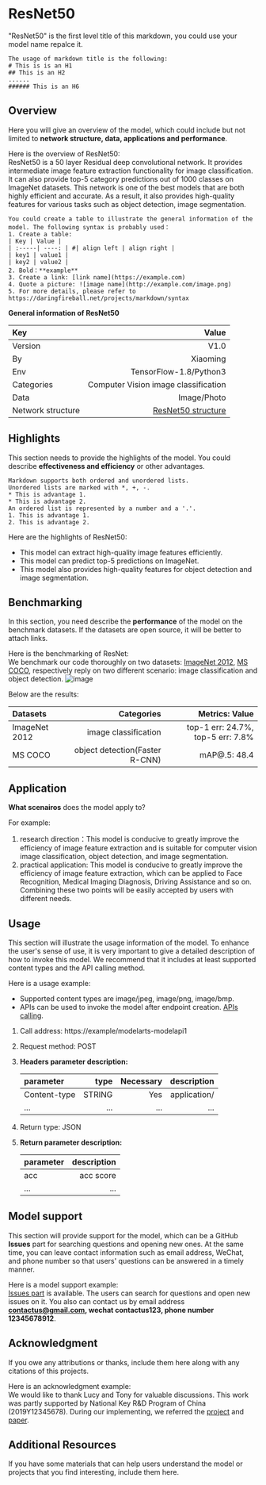 # ResNet50
"ResNet50" is the first level title of this markdown, you could use your model name repalce it.
```
The usage of markdown title is the following:
# This is is an H1
## This is an H2
......
###### This is an H6
```
## Overview
Here you will give an overview of the model, which could include but not limited to **network structure, data, applications and performance**.

Here is the overview of ResNet50:  
ResNet50 is a 50 layer Residual deep convolutional network. It provides intermediate image feature extraction functionality for image classification. It can also provide top-5 category predictions out of 1000 classes on ImageNet datasets. This network is one of the best models that are both highly efficient and accurate. As a result, it also provides high-quality features for various tasks such as object detection, image segmentation.
```
You could create a table to illustrate the general information of the model. The following syntax is probably used：
1. Create a table:
| Key | Value | 
| :-----| ----: | #| align left | align right |
| key1 | value1 |
| key2 | value2 | 
2. Bold：**example**
3. Create a link: [link name](https://example.com)
4. Quote a picture: ![image name](http://example.com/image.png) 
5. For more details, please refer to https://daringfireball.net/projects/markdown/syntax
```
**General information of ResNet50**

| Key | Value | 
| :-----| ----: | 
| Version | V1.0 |
| By | Xiaoming | 
| Env | TensorFlow-1.8/Python3 | 
| Categories| Computer Vision image classification|
| Data | Image/Photo |
| Network structure | [ResNet50 structure](http://ethereon.github.io/netscope/#/gist/db945b393d40bfa26006) | 


## Highlights
This section needs to provide the highlights of the model. You could describe **effectiveness and efficiency** or other advantages.
```
Markdown supports both ordered and unordered lists.
Unordered lists are marked with *, +, -.
* This is advantage 1.
* This is advantage 2. 
An ordered list is represented by a number and a '.'.
1. This is advantage 1.
2. This is advantage 2. 
```
Here are the highlights of ResNet50:  
* This model can extract high-quality image features efficiently.
* This model can predict top-5 predictions on ImageNet.
* This model also provides high-quality features for object detection and image segmentation. 


## Benchmarking
In this section, you need describe the **performance** of the model on the benchmark datasets. If the datasets are open source, it will be better to attach links.

Here is the benchmarking of ResNet:  
We benchmark our code thoroughly on two datasets: [ImageNet 2012](http://www.image-net.org/), [MS COCO](http://cocodataset.org/#home), respectively reply on two different scenario: image classification and object detection. 
![image](http://res.cloudinary.com/dyd911kmh/image/upload/f_auto,q_auto:best/v1522766480/1_6j34dAOTijqP6HDFnjxPFA_udggex.png)

Below are the results: 

| Datasets | Categories|**Metrics: Value** | 
| :----| ---: | -----:|
| ImageNet 2012 |  image classification          | top-1 err: 24.7%, top-5 err: 7.8% |
| MS COCO       | object detection(Faster R-CNN) | mAP@.5: 48.4  |

## Application
**What scenairos** does the model apply to?  

For example:
1. research direction：This model is conducive to greatly improve the efficiency of image feature extraction and is suitable for computer vision image classification, object detection, and image segmentation. 
2. practical application: This model is conducive to greatly improve the efficiency of image feature extraction, which can be applied to Face Recognition, Medical Imaging Diagnosis, Driving Assistance and so on. Combining these two points will be easily accepted by users with different needs. 

## Usage
This section will illustrate the usage information of the model. To enhance the user's sense of use,  it is very important to give a detailed description of how to invoke this model. We recommend that it includes at least supported content types and the API calling method.

Here is a usage example:
* Supported content types are image/jpeg, image/png, image/bmp.
* APIs can be used to invoke the model after endpoint creation. [APIs calling](https://support.huaweicloud.com/en-us/ugcall-apig/apig-en-ug-180307057.html). 

1. Call address: https://example/modelarts-modelapi1  
2. Request method: POST  
3. **Headers parameter description:** 

    |parameter|type|Necessary|description|
    |:----|---:|----:|---:|
    |Content-type|STRING|Yes|application/|
    |...|...|...|...|

4. Return type: JSON  
5. **Return parameter description:**

    |parameter|description|
    |:----|---:|
    |acc|acc score|
    |...|...|...|

## Model support
This section will provide support for the model, which can be a GitHub **Issues** part for searching questions and opening new ones. At the same time, you can leave contact information such as email address, WeChat, and phone number so that users' questions can be answered in a timely manner.

Here is a model support example:   
[Issues part](https://github.com/keras-team/keras-applications/issues) is available. The users can search for questions and open new issues on it. You also can contact us by email address **contactus@gmail.com, wechat contactus123, phone number 12345678912**.

## Acknowledgment
If you owe any attributions or thanks, include them here along with any citations of this projects. 

Here is an acknowledgment example:  
We would like to thank Lucy and Tony for valuable discussions. This work was partly supported by National Key R&D Program
of China (2019Y12345678). During our implementing, we referred the [project](https://github.com/tensorflow/models/blob/master/research/slim/nets/resnet_v1.py) and [paper](https://arxiv.org/abs/1512.03385). 


## Additional Resources
If you have some materials that can help users understand the model or projects that you find interesting, include them here.


